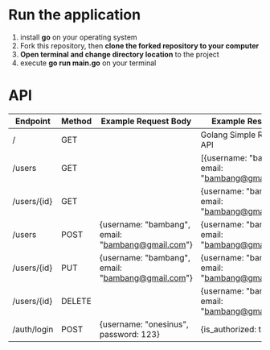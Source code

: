 # Run the application
1. install **go** on your operating system
2. Fork this repository, then **clone the forked repository to your computer**
3. **Open terminal and change directory location** to the project
4. execute **go run main.go** on your terminal

# API

| Endpoint    | Method | Example Request Body                              | Example Response                                    | Description    |
|-------------|--------|---------------------------------------------------|-----------------------------------------------------|----------------|
| /           | GET    |                                                   | Golang Simple Restful API                           | Root Endpoint  |
| /users      | GET    |                                                   | [{username: "bambang", email: "bambang@gmail.com"}] | Get users      |
| /users/{id} | GET    |                                                   | {username: "bambang", email: "bambang@gmail.com"}   | Get an user    |
| /users      | POST    | {username: "bambang", email: "bambang@gmail.com"} | {username: "bambang", email: "bambang@gmail.com"}   | Add an user |
| /users/{id} | PUT    | {username: "bambang", email: "bambang@gmail.com"} | {username: "bambang", email: "bambang@gmail.com"}   | Update an user |
| /users/{id} | DELETE |                                                   | {username: "bambang", email: "bambang@gmail.com"}   | Delete an user |
| /auth/login | POST   | {username: "onesinus", password: 123}             | {is_authorized: true}                                | Login          |
